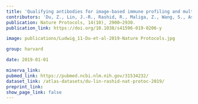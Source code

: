 ```yaml
---
title: 'Qualifying antibodies for image-based immune profiling and multiplexed tissue imaging.'
contributors: 'Du, Z., Lin, J.-R., Rashid, R., Maliga, Z., Wang, S., Aster, J. C., Izar, B., Sorger, P. K., & Santagata, S. (2019).'
publication: Nature Protocols, 14(10), 2900–2930.
publication_link: https://doi.org/10.1038/s41596-019-0206-y

image: publications/Ludwig_11-Du-et-al-2019-Nature Protocols.jpg

group: harvard

date: 2019-01-01

minerva_link:
pubmed_link: https://pubmed.ncbi.nlm.nih.gov/31534232/
dataset_link: /atlas-datasets/du-lin-rashid-nat-protoc-2019/
preprint_link:
show_page_link: false
---
```

